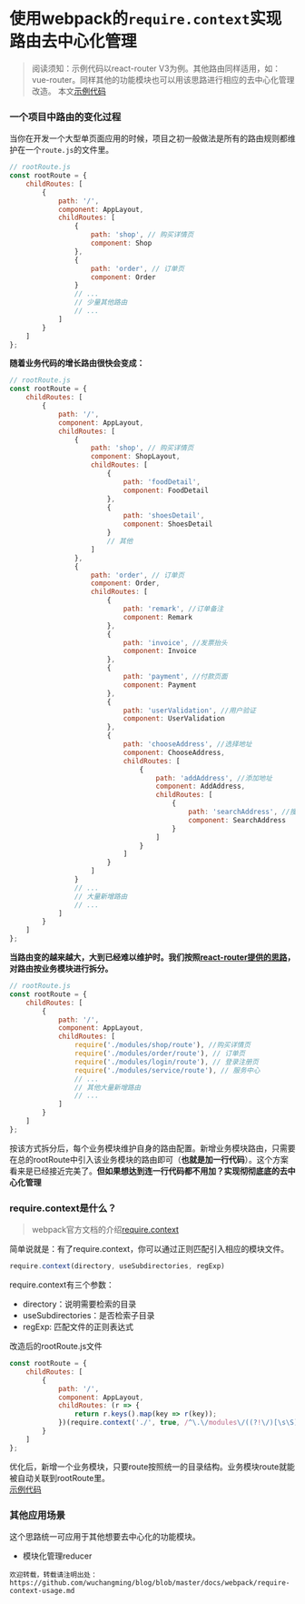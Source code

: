 # 使用webpack的`require.context`实现路由去中心化管理

> 阅读须知：示例代码以react-router V3为例。其他路由同样适用，如：vue-router。同样其他的功能模块也可以用该思路进行相应的去中心化管理改造。
本文[示例代码](../../code/require-context-usage/route-demo)

### 一个项目中路由的变化过程
当你在开发一个大型单页面应用的时候，项目之初一般做法是所有的路由规则都维护在一个`route.js`的文件里。

```javascript
// rootRoute.js
const rootRoute = {
    childRoutes: [
        {
            path: '/',
            component: AppLayout,
            childRoutes: [
                {
                    path: 'shop', // 购买详情页
                    component: Shop
                },
                {
                    path: 'order', // 订单页
                    component: Order
                }
                // ...
                // 少量其他路由
                // ...
            ]
        }
    ]
};
```

**随着业务代码的增长路由很快会变成：**
```javascript
// rootRoute.js
const rootRoute = {
    childRoutes: [
        {
            path: '/',
            component: AppLayout,
            childRoutes: [
                {
                    path: 'shop', // 购买详情页
                    component: ShopLayout,
                    childRoutes: [
                        {
                            path: 'foodDetail',
                            component: FoodDetail
                        },
                        {
                            path: 'shoesDetail',
                            component: ShoesDetail
                        }
                        // 其他
                    ]
                },
                {
                    path: 'order', // 订单页
                    component: Order,
                    childRoutes: [
                        {
                            path: 'remark', //订单备注
                            component: Remark
                        },
                        {
                            path: 'invoice', //发票抬头
                            component: Invoice
                        },
                        {
                            path: 'payment', //付款页面
                            component: Payment
                        },
                        {
                            path: 'userValidation', //用户验证
                            component: UserValidation
                        },
                        {
                            path: 'chooseAddress', //选择地址
                            component: ChooseAddress,
                            childRoutes: [
                                {
                                    path: 'addAddress', //添加地址
                                    component: AddAddress,
                                    childRoutes: [
                                        {
                                            path: 'searchAddress', //搜索地址
                                            component: SearchAddress
                                        }
                                    ]
                                }
                            ]
                        }
                    ]
                }
                // ...
                // 大量新增路由
                // ...
            ]
        }
    ]
};
```

**当路由变的越来越大，大到已经难以维护时。我们按照[react-router提供的思路](https://github.com/ReactTraining/react-router/tree/v3/examples/huge-apps)，对路由按业务模块进行拆分。**

```javascript
// rootRoute.js
const rootRoute = {
    childRoutes: [
        {
            path: '/',
            component: AppLayout,
            childRoutes: [
                require('./modules/shop/route'), //购买详情页
                require('./modules/order/route'), // 订单页
                require('./modules/login/route'), // 登录注册页
                require('./modules/service/route'), // 服务中心
                // ...
                // 其他大量新增路由
                // ...
            ]
        }
    ]
};
```
按该方式拆分后，每个业务模块维护自身的路由配置。新增业务模块路由，只需要在总的rootRoute中引入该业务模块的路由即可（**也就是加一行代码**）。这个方案看来是已经接近完美了。**但如果想达到连一行代码都不用加？实现彻彻底底的去中心化管理**

### require.context是什么？
> webpack官方文档的介绍[require.context](https://webpack.js.org/guides/dependency-management/#require-context)

简单说就是：有了require.context，你可以通过正则匹配引入相应的模块文件。

```javascript
require.context(directory, useSubdirectories, regExp)
```
require.context有三个参数：
- directory：说明需要检索的目录
- useSubdirectories：是否检索子目录
- regExp: 匹配文件的正则表达式

改造后的rootRoute.js文件
```javascript
const rootRoute = {
    childRoutes: [
        {
            path: '/',
            component: AppLayout,
            childRoutes: (r => {
                return r.keys().map(key => r(key));
            })(require.context('./', true, /^\.\/modules\/((?!\/)[\s\S])+\/route\.js$/))
        }
    ]
};
```
优化后，新增一个业务模块，只要route按照统一的目录结构。业务模块route就能被自动关联到rootRoute里。  
[示例代码](../../code/require-context-usage/route-demo)  

### 其他应用场景
这个思路统一可应用于其他想要去中心化的功能模块。  
- 模块化管理reducer

`欢迎转载，转载请注明出处：https://github.com/wuchangming/blog/blob/master/docs/webpack/require-context-usage.md`
